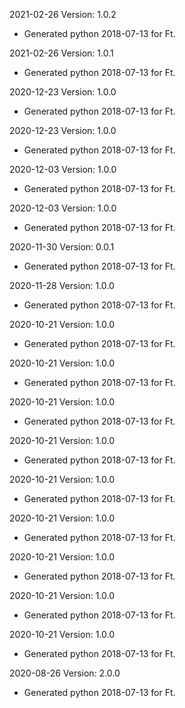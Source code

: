 2021-02-26 Version: 1.0.2
- Generated python 2018-07-13 for Ft.

2021-02-26 Version: 1.0.1
- Generated python 2018-07-13 for Ft.

2020-12-23 Version: 1.0.0
- Generated python 2018-07-13 for Ft.

2020-12-23 Version: 1.0.0
- Generated python 2018-07-13 for Ft.

2020-12-03 Version: 1.0.0
- Generated python 2018-07-13 for Ft.

2020-12-03 Version: 1.0.0
- Generated python 2018-07-13 for Ft.

2020-11-30 Version: 0.0.1
- Generated python 2018-07-13 for Ft.

2020-11-28 Version: 1.0.0
- Generated python 2018-07-13 for Ft.

2020-10-21 Version: 1.0.0
- Generated python 2018-07-13 for Ft.

2020-10-21 Version: 1.0.0
- Generated python 2018-07-13 for Ft.

2020-10-21 Version: 1.0.0
- Generated python 2018-07-13 for Ft.

2020-10-21 Version: 1.0.0
- Generated python 2018-07-13 for Ft.

2020-10-21 Version: 1.0.0
- Generated python 2018-07-13 for Ft.

2020-10-21 Version: 1.0.0
- Generated python 2018-07-13 for Ft.

2020-10-21 Version: 1.0.0
- Generated python 2018-07-13 for Ft.

2020-10-21 Version: 1.0.0
- Generated python 2018-07-13 for Ft.

2020-10-21 Version: 1.0.0
- Generated python 2018-07-13 for Ft.

2020-08-26 Version: 2.0.0
- Generated python 2018-07-13 for Ft.

